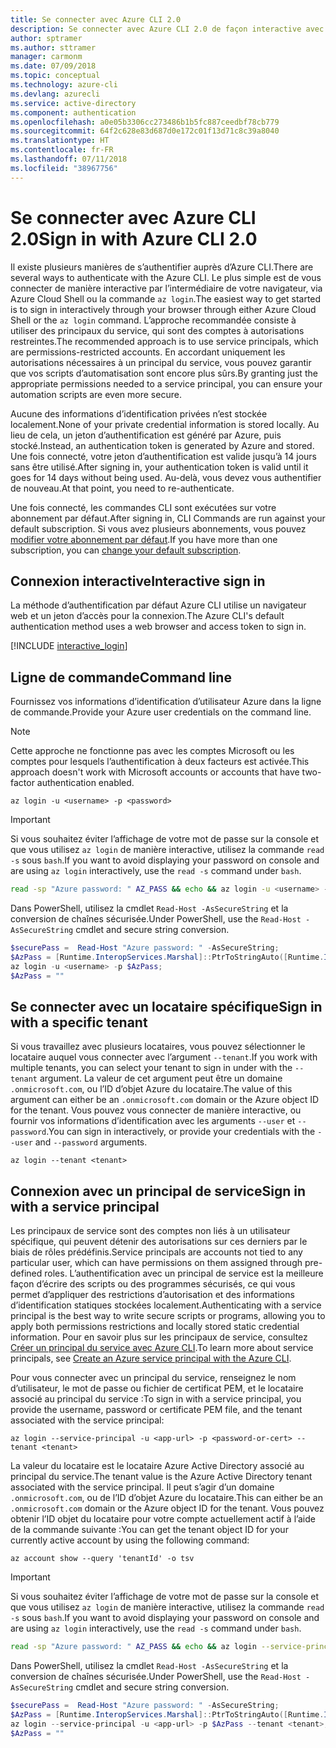 ```yaml
---
title: Se connecter avec Azure CLI 2.0
description: Se connecter avec Azure CLI 2.0 de façon interactive avec des informations d’identification locales
author: sptramer
ms.author: sttramer
manager: carmonm
ms.date: 07/09/2018
ms.topic: conceptual
ms.technology: azure-cli
ms.devlang: azurecli
ms.service: active-directory
ms.component: authentication
ms.openlocfilehash: a0e05b3306cc273486b1b5fc887ceedbf78cb779
ms.sourcegitcommit: 64f2c628e83d687d0e172c01f13d71c8c39a8040
ms.translationtype: HT
ms.contentlocale: fr-FR
ms.lasthandoff: 07/11/2018
ms.locfileid: "38967756"
---
```

# <a name="sign-in-with-azure-cli-20"></a><span data-ttu-id="168a1-103">Se connecter avec Azure CLI 2.0</span><span class="sxs-lookup"><span data-stu-id="168a1-103">Sign in with Azure CLI 2.0</span></span>

<span data-ttu-id="168a1-104">Il existe plusieurs manières de s’authentifier auprès d’Azure CLI.</span><span class="sxs-lookup"><span data-stu-id="168a1-104">There are several ways to authenticate with the Azure CLI.</span></span> <span data-ttu-id="168a1-105">Le plus simple est de vous connecter de manière interactive par l’intermédiaire de votre navigateur, via Azure Cloud Shell ou la commande `az login`.</span><span class="sxs-lookup"><span data-stu-id="168a1-105">The easiest way to get started is to sign in interactively through your browser through either Azure Cloud Shell or the `az login` command.</span></span>
<span data-ttu-id="168a1-106">L’approche recommandée consiste à utiliser des principaux du service, qui sont des comptes à autorisations restreintes.</span><span class="sxs-lookup"><span data-stu-id="168a1-106">The recommended approach is to use service principals, which are permissions-restricted accounts.</span></span> <span data-ttu-id="168a1-107">En accordant uniquement les autorisations nécessaires à un principal du service, vous pouvez garantir que vos scripts d’automatisation sont encore plus sûrs.</span><span class="sxs-lookup"><span data-stu-id="168a1-107">By granting just the appropriate permissions needed to a service principal, you can ensure your automation scripts are even more secure.</span></span>

<span data-ttu-id="168a1-108">Aucune des informations d’identification privées n’est stockée localement.</span><span class="sxs-lookup"><span data-stu-id="168a1-108">None of your private credential information is stored locally.</span></span> <span data-ttu-id="168a1-109">Au lieu de cela, un jeton d’authentification est généré par Azure, puis stocké.</span><span class="sxs-lookup"><span data-stu-id="168a1-109">Instead, an authentication token is generated by Azure and stored.</span></span> <span data-ttu-id="168a1-110">Une fois connecté, votre jeton d’authentification est valide jusqu’à 14 jours sans être utilisé.</span><span class="sxs-lookup"><span data-stu-id="168a1-110">After signing in, your authentication token is valid until it goes for 14 days without being used.</span></span> <span data-ttu-id="168a1-111">Au-delà, vous devez vous authentifier de nouveau.</span><span class="sxs-lookup"><span data-stu-id="168a1-111">At that point, you need to re-authenticate.</span></span>

<span data-ttu-id="168a1-112">Une fois connecté, les commandes CLI sont exécutées sur votre abonnement par défaut.</span><span class="sxs-lookup"><span data-stu-id="168a1-112">After signing in, CLI Commands are run against your default subscription.</span></span> <span data-ttu-id="168a1-113">Si vous avez plusieurs abonnements, vous pouvez [modifier votre abonnement par défaut](manage-azure-subscriptions-azure-cli.md).</span><span class="sxs-lookup"><span data-stu-id="168a1-113">If you have more than one subscription, you can [change your default subscription](manage-azure-subscriptions-azure-cli.md).</span></span>

## <a name="interactive-sign-in"></a><span data-ttu-id="168a1-114">Connexion interactive</span><span class="sxs-lookup"><span data-stu-id="168a1-114">Interactive sign in</span></span>

<span data-ttu-id="168a1-115">La méthode d’authentification par défaut Azure CLI utilise un navigateur web et un jeton d’accès pour la connexion.</span><span class="sxs-lookup"><span data-stu-id="168a1-115">The Azure CLI's default authentication method uses a web browser and access token to sign in.</span></span>

[!INCLUDE [interactive_login](includes/interactive-login.md)]

## <a name="command-line"></a><span data-ttu-id="168a1-116">Ligne de commande</span><span class="sxs-lookup"><span data-stu-id="168a1-116">Command line</span></span>

<span data-ttu-id="168a1-117">Fournissez vos informations d’identification d’utilisateur Azure dans la ligne de commande.</span><span class="sxs-lookup"><span data-stu-id="168a1-117">Provide your Azure user credentials on the command line.</span></span>

> [!Note]
> <span data-ttu-id="168a1-118">Cette approche ne fonctionne pas avec les comptes Microsoft ou les comptes pour lesquels l’authentification à deux facteurs est activée.</span><span class="sxs-lookup"><span data-stu-id="168a1-118">This approach doesn't work with Microsoft accounts or accounts that have two-factor authentication enabled.</span></span>

```azurecli
az login -u <username> -p <password>
```

> [!IMPORTANT]
> <span data-ttu-id="168a1-119">Si vous souhaitez éviter l’affichage de votre mot de passe sur la console et que vous utilisez `az login` de manière interactive, utilisez la commande `read -s` sous `bash`.</span><span class="sxs-lookup"><span data-stu-id="168a1-119">If you want to avoid displaying your password on console and are using `az login` interactively, use the `read -s` command under `bash`.</span></span>
>
> ```bash
> read -sp "Azure password: " AZ_PASS && echo && az login -u <username> -p $AZ_PASS
> ```
>
> <span data-ttu-id="168a1-120">Dans PowerShell, utilisez la cmdlet `Read-Host -AsSecureString` et la conversion de chaînes sécurisée.</span><span class="sxs-lookup"><span data-stu-id="168a1-120">Under PowerShell, use the `Read-Host -AsSecureString` cmdlet and secure string conversion.</span></span>
>
> ```powershell
> $securePass =  Read-Host "Azure password: " -AsSecureString;
> $AzPass = [Runtime.InteropServices.Marshal]::PtrToStringAuto([Runtime.InteropServices.Marshal]::SecureStringToBSTR($securePass));
> az login -u <username> -p $AzPass;
> $AzPass = ""
> ```

## <a name="sign-in-with-a-specific-tenant"></a><span data-ttu-id="168a1-121">Se connecter avec un locataire spécifique</span><span class="sxs-lookup"><span data-stu-id="168a1-121">Sign in with a specific tenant</span></span>

<span data-ttu-id="168a1-122">Si vous travaillez avec plusieurs locataires, vous pouvez sélectionner le locataire auquel vous connecter avec l’argument `--tenant`.</span><span class="sxs-lookup"><span data-stu-id="168a1-122">If you work with multiple tenants, you can select your tenant to sign in under with the `--tenant` argument.</span></span> <span data-ttu-id="168a1-123">La valeur de cet argument peut être un domaine `.onmicrosoft.com`, ou l’ID d’objet Azure du locataire.</span><span class="sxs-lookup"><span data-stu-id="168a1-123">The value of this argument can either be an `.onmicrosoft.com` domain or the Azure object ID for the tenant.</span></span> <span data-ttu-id="168a1-124">Vous pouvez vous connecter de manière interactive, ou fournir vos informations d’identification avec les arguments `--user` et `--password`.</span><span class="sxs-lookup"><span data-stu-id="168a1-124">You can sign in interactively, or provide your credentials with the `--user` and `--password` arguments.</span></span>

```azurecli
az login --tenant <tenant>
```

## <a name="sign-in-with-a-service-principal"></a><span data-ttu-id="168a1-125">Connexion avec un principal de service</span><span class="sxs-lookup"><span data-stu-id="168a1-125">Sign in with a service principal</span></span>

<span data-ttu-id="168a1-126">Les principaux de service sont des comptes non liés à un utilisateur spécifique, qui peuvent détenir des autorisations sur ces derniers par le biais de rôles prédéfinis.</span><span class="sxs-lookup"><span data-stu-id="168a1-126">Service principals are accounts not tied to any particular user, which can have permissions on them assigned through pre-defined roles.</span></span> <span data-ttu-id="168a1-127">L’authentification avec un principal de service est la meilleure façon d’écrire des scripts ou des programmes sécurisés, ce qui vous permet d’appliquer des restrictions d’autorisation et des informations d’identification statiques stockées localement.</span><span class="sxs-lookup"><span data-stu-id="168a1-127">Authenticating with a service principal is the best way to write secure scripts or programs, allowing you to apply both permissions restrictions and locally stored static credential information.</span></span> <span data-ttu-id="168a1-128">Pour en savoir plus sur les principaux de service, consultez [Créer un principal du service avec Azure CLI](create-an-azure-service-principal-azure-cli.md).</span><span class="sxs-lookup"><span data-stu-id="168a1-128">To learn more about service principals, see [Create an Azure service principal with the Azure CLI](create-an-azure-service-principal-azure-cli.md).</span></span>

<span data-ttu-id="168a1-129">Pour vous connecter avec un principal du service, renseignez le nom d’utilisateur, le mot de passe ou fichier de certificat PEM, et le locataire associé au principal du service :</span><span class="sxs-lookup"><span data-stu-id="168a1-129">To sign in with a service principal, you provide the username, password or certificate PEM file, and the tenant associated with the service principal:</span></span>

```azurecli
az login --service-principal -u <app-url> -p <password-or-cert> --tenant <tenant>
```

<span data-ttu-id="168a1-130">La valeur du locataire est le locataire Azure Active Directory associé au principal du service.</span><span class="sxs-lookup"><span data-stu-id="168a1-130">The tenant value is the Azure Active Directory tenant associated with the service principal.</span></span> <span data-ttu-id="168a1-131">Il peut s’agir d’un domaine `.onmicrosoft.com`, ou de l’ID d’objet Azure du locataire.</span><span class="sxs-lookup"><span data-stu-id="168a1-131">This can either be an `.onmicrosoft.com` domain or the Azure object ID for the tenant.</span></span>
<span data-ttu-id="168a1-132">Vous pouvez obtenir l’ID objet du locataire pour votre compte actuellement actif à l’aide de la commande suivante :</span><span class="sxs-lookup"><span data-stu-id="168a1-132">You can get the tenant object ID for your currently active account by using the following command:</span></span>

```azurecli-interactive
az account show --query 'tenantId' -o tsv
```

> [!IMPORTANT]
> <span data-ttu-id="168a1-133">Si vous souhaitez éviter l’affichage de votre mot de passe sur la console et que vous utilisez `az login` de manière interactive, utilisez la commande `read -s` sous `bash`.</span><span class="sxs-lookup"><span data-stu-id="168a1-133">If you want to avoid displaying your password on console and are using `az login` interactively, use the `read -s` command under `bash`.</span></span>
>
> ```bash
> read -sp "Azure password: " AZ_PASS && echo && az login --service-principal -u <app-url> -p $AZ_PASS --tenant <tenant>
> ```
>
> <span data-ttu-id="168a1-134">Dans PowerShell, utilisez la cmdlet `Read-Host -AsSecureString` et la conversion de chaînes sécurisée.</span><span class="sxs-lookup"><span data-stu-id="168a1-134">Under PowerShell, use the `Read-Host -AsSecureString` cmdlet and secure string conversion.</span></span>
>
> ```powershell
> $securePass =  Read-Host "Azure password: " -AsSecureString;
> $AzPass = [Runtime.InteropServices.Marshal]::PtrToStringAuto([Runtime.InteropServices.Marshal]::SecureStringToBSTR($securePass));
> az login --service-principal -u <app-url> -p $AzPass --tenant <tenant>;
> $AzPass = ""
> ```
